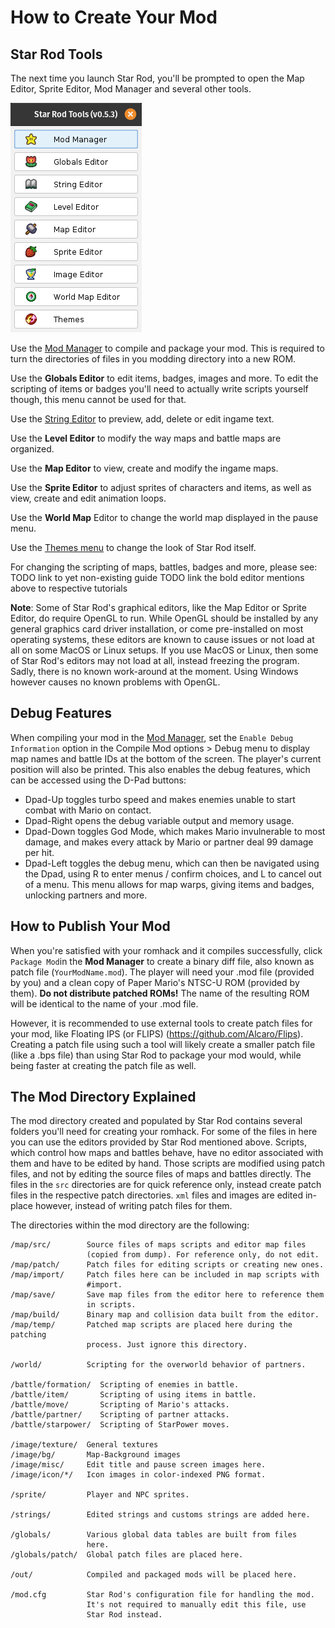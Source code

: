 # How to Create Your Mod

## Star Rod Tools

The next time you launch Star Rod, you'll be prompted to open the Map Editor, Sprite Editor, Mod Manager and several other tools.

<img class="right" src="./img/StarRodToolsMenu.png" alt="Screenshot of the Star Rod Tools menu">

Use the [Mod Manager](./editors/1_StarRod_ModManager.md) to compile and package your mod. This is required to turn the directories of files in you modding directory into a new ROM.

Use the **Globals Editor** to edit items, badges, images and more. To edit the scripting of items or badges you'll need to actually write scripts yourself though, this menu cannot be used for that.

Use the [String Editor](./editors/3_StarRod_StringEditor.md) to preview, add, delete or edit ingame text.

Use the **Level Editor** to modify the way maps and battle maps are organized.

Use the **Map Editor** to view, create and modify the ingame maps.

Use the **Sprite Editor** to adjust sprites of characters and items, as well as view, create and edit animation loops.

Use the **World Map** Editor to change the world map displayed in the pause menu.

Use the [Themes menu](./editors/9_StarRod_Themes.md) to change the look of Star Rod itself.

For changing the scripting of maps, battles, badges and more, please see:
TODO link to yet non-existing guide
TODO link the bold editor mentions above to respective tutorials

**Note**:
Some of Star Rod's graphical editors, like the Map Editor or Sprite Editor, do require OpenGL to run. While OpenGL should be installed by any general graphics card driver installation, or come pre-installed on most operating systems, these editors are known to cause issues or not load at all on some MacOS or Linux setups.
If you use MacOS or Linux, then some of Star Rod's editors may not load at all, instead freezing the program. Sadly, there is no known work-around at the moment.
Using Windows however causes no known problems with OpenGL.

## Debug Features

When compiling your mod in the [Mod Manager](./editors/1_StarRod_ModManager.md), set the `Enable Debug Information` option in the Compile Mod options > Debug menu to display map names and battle IDs at the bottom of the screen. The player's current position will also be printed.
This also enables the debug features, which can be accessed using the D-Pad buttons:

* Dpad-Up toggles turbo speed and makes enemies unable to start combat with Mario on contact.
* Dpad-Right opens the debug variable output and memory usage.
* Dpad-Down toggles God Mode, which makes Mario invulnerable to most damage, and makes every attack by Mario or partner deal 99 damage per hit.
* Dpad-Left toggles the debug menu, which can then be navigated using the Dpad, using R to enter menus / confirm choices, and L to cancel out of a menu. This menu allows for map warps, giving items and badges, unlocking partners and more.

## How to Publish Your Mod

When you're satisfied with your romhack and it compiles successfully, click `Package Mod`in the **Mod Manager** to create a binary diff file, also known as patch file (`YourModName.mod`). The player will need your .mod file (provided by you) and a clean copy of Paper Mario's NTSC-U ROM (provided by them).
**Do not distribute patched ROMs!**
The name of the resulting ROM will be identical to the name of your .mod file.

However, it is recommended to use external tools to create patch files for your mod, like Floating IPS (or FLIPS) (<https://github.com/Alcaro/Flips>). Creating a patch file using such a tool will likely create a smaller patch file (like a .bps file) than using Star Rod to package your mod would, while being faster at creating the patch file as well.

## The Mod Directory Explained

The mod directory created and populated by Star Rod contains several folders you'll need for creating your romhack.
For some of the files in here you can use the editors provided by Star Rod mentioned above. Scripts, which control how maps and battles behave, have no editor associated with them and have to be edited by hand.
Those scripts are modified using patch files, and not by editing the source files of maps and battles directly. The files in the `src` directories are for quick reference only, instead create patch files in the respective patch directories. `xml` files and images are edited in-place however, instead of writing patch files for them.

The directories within the mod directory are the following:

```plain
/map/src/        Source files of maps scripts and editor map files
                 (copied from dump). For reference only, do not edit.
/map/patch/      Patch files for editing scripts or creating new ones.
/map/import/     Patch files here can be included in map scripts with
                 #import.
/map/save/       Save map files from the editor here to reference them
                 in scripts.
/map/build/      Binary map and collision data built from the editor.
/map/temp/       Patched map scripts are placed here during the patching
                 process. Just ignore this directory.

/world/          Scripting for the overworld behavior of partners.

/battle/formation/  Scripting of enemies in battle.
/battle/item/       Scripting of using items in battle.
/battle/move/       Scripting of Mario's attacks.
/battle/partner/    Scripting of partner attacks.
/battle/starpower/  Scripting of StarPower moves.

/image/texture/  General textures
/image/bg/       Map-Background images
/image/misc/     Edit title and pause screen images here.
/image/icon/*/   Icon images in color-indexed PNG format.

/sprite/         Player and NPC sprites.

/strings/        Edited strings and customs strings are added here.

/globals/        Various global data tables are built from files
                 here.
/globals/patch/  Global patch files are placed here.

/out/            Compiled and packaged mods will be placed here.

/mod.cfg         Star Rod's configuration file for handling the mod.
                 It's not required to manually edit this file, use
                 Star Rod instead.
```
